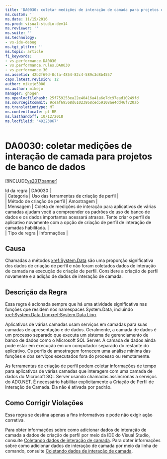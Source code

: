 ```yaml
---
title: 'DA0030: coletar medições de interação de camada para projetos de banco de dados | Microsoft Docs'
ms.custom: ''
ms.date: 11/15/2016
ms.prod: visual-studio-dev14
ms.reviewer: ''
ms.suite: ''
ms.technology:
- vs-ide-debug
ms.tgt_pltfrm: ''
ms.topic: article
f1_keywords:
- vs.performance.DA0030
- vs.performance.rules.DA0030
- vs.performance.30
ms.assetid: 42b2f69d-0cfa-4854-82c4-589c3d8b4557
caps.latest.revision: 12
author: mikejo5000
ms.author: mikejo
manager: ghogen
ms.openlocfilehash: 25f759253ea22e40416a41a6e7dc97ead10249fd
ms.sourcegitcommit: 9ceaf69568d61023868ced59108ae4dd46f720ab
ms.translationtype: MT
ms.contentlocale: pt-BR
ms.lasthandoff: 10/12/2018
ms.locfileid: "49223867"
---
```

# <a name="da0030-gather-tier-interaction-measurements-for-database-projects"></a>DA0030: coletar medições de interação de camada para projetos de banco de dados
[!INCLUDE[vs2017banner](../includes/vs2017banner.md)]

Id da regra | DA0030 |  
| Categoria | Uso das ferramentas de criação de perfil |  
| Método de criação de perfil | Amostragem |  
| Mensagem | Coleta de medições de interação para aplicativos de várias camadas ajudam você a compreender os padrões de uso de banco de dados e os dados importantes acessará atrasos. Tente criar o perfil de aplicativo novamente com a opção de criação de perfil de interação de camadas habilitada. |  
| Tipo de regra | Informações |  
  
## <a name="cause"></a>Causa  
 Chamadas a métodos <xref:System.Data> são uma proporção significativa dos dados de criação de perfil e não foram coletados dados de interação de camada na execução de criação de perfil. Considere a criação de perfil novamente e a adição de dados de interação de camada.  
  
## <a name="rule-description"></a>Descrição da Regra  
 Essa regra é acionada sempre que há uma atividade significativa nas funções que residem nos namespaces System.Data, incluindo <xref:System.Data.Linq><xref:System.Data.Linq>.  
  
 Aplicativos de várias camadas usam serviços em camadas para suas camadas de apresentação e de dados. Geralmente, a camada de dados é um processo separado que executa um sistema de gerenciamento de banco de dados como o Microsoft SQL Server. A camada de dados ainda pode estar em execução em um computador separado do restante do aplicativo. Os perfis de amostragem fornecem uma análise mínima das funções e dos serviços executados fora do processo ou remotamente.  
  
 As ferramentas de criação de perfil podem coletar informações de tempo para aplicativos de várias camadas que interagem com uma camada de dados do Microsoft SQL Server usando chamadas assíncronas a serviços do ADO.NET. É necessário habilitar explicitamente a Criação de Perfil de Interação de Camada. Ela não é ativada por padrão.  
  
## <a name="how-to-fix-violations"></a>Como Corrigir Violações  
 Essa regra se destina apenas a fins informativos e pode não exigir ação corretiva.  
  
 Para obter informações sobre como adicionar dados de interação de camada a dados de criação de perfil por meio da IDE do Visual Studio, consulte [Coletando dados de interação de camada](../profiling/collecting-tier-interaction-data.md). Para obter informações sobre como adicionar dados de interação de camada por meio da linha de comando, consulte [Coletando dados de interação de camada](../profiling/adding-tier-interaction-data-from-the-command-line.md).



